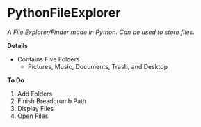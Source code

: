 # PythonFileExplorer
_A File Explorer/Finder made in Python. Can be used to store files._

**Details**
- Contains Five Folders
  - Pictures, Music, Documents, Trash, and Desktop

**To Do**
1. Add Folders
2. Finish Breadcrumb Path
3. Display Files
4. Open Files
